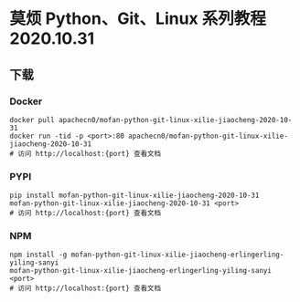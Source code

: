 # 莫烦 Python、Git、Linux 系列教程 2020.10.31

## 下载

### Docker

```
docker pull apachecn0/mofan-python-git-linux-xilie-jiaocheng-2020-10-31
docker run -tid -p <port>:80 apachecn0/mofan-python-git-linux-xilie-jiaocheng-2020-10-31
# 访问 http://localhost:{port} 查看文档
```

### PYPI

```
pip install mofan-python-git-linux-xilie-jiaocheng-2020-10-31
mofan-python-git-linux-xilie-jiaocheng-2020-10-31 <port>
# 访问 http://localhost:{port} 查看文档
```

### NPM

```
npm install -g mofan-python-git-linux-xilie-jiaocheng-erlingerling-yiling-sanyi
mofan-python-git-linux-xilie-jiaocheng-erlingerling-yiling-sanyi <port>
# 访问 http://localhost:{port} 查看文档
```